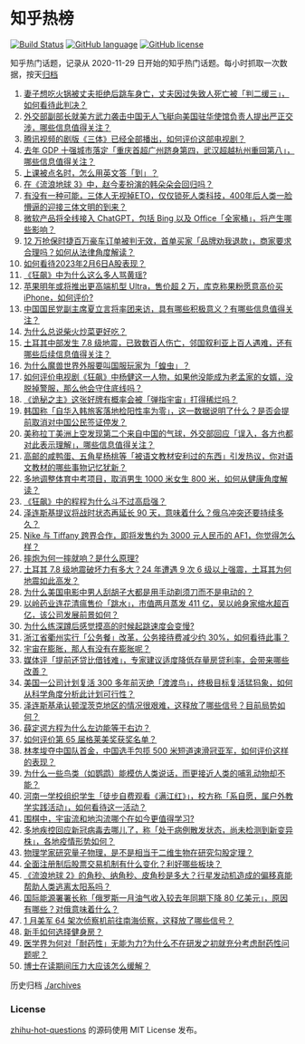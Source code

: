 # 知乎热榜
[![Build Status](https://github.com/ToWeLong/zhihu-hot-questions/workflows/CI/badge.svg)](https://github.com/ToWeLong/zhihu-hot-questions/actions)
[![GitHub language](https://img.shields.io/badge/language-golang-orange.svg)](https://golang.org/)
[![GitHub license](https://img.shields.io/github/license/ToWeLong/zhihu-hot-questions)](https://github.com/ToWeLong/zhihu-hot-questions/blob/main/LICENSE)

知乎热门话题，记录从 2020-11-29 日开始的知乎热门话题。每小时抓取一次数据，按天[归档](./archives)

<!-- BEGIN -->

1. [妻子想吃火锅被丈夫拒绝后跳车身亡，丈夫因过失致人死亡被「判二缓三」，如何看待此判决？](https://www.zhihu.com/question/582413027)
1. [外交部副部长就美方武力袭击中国无人飞艇向美国驻华使馆负责人提出严正交涉，哪些信息值得关注？](https://www.zhihu.com/question/582402767)
1. [腾讯视频的剧版《三体》已经全部播出，如何评价这部电视剧？](https://www.zhihu.com/question/582075944)
1. [去年 GDP 十强城市落定「重庆首超广州跻身第四，武汉超越杭州重回第八」，哪些信息值得关注？](https://www.zhihu.com/question/581662595)
1. [上课被点名时，怎么用英文答「到」？](https://www.zhihu.com/question/533058711)
1. [在《流浪地球 3》中，赵今麦扮演的韩朵朵会回归吗？](https://www.zhihu.com/question/581987043)
1. [有没有一种可能，三体人无视掉ETO，仅仅锁死人类科技，400年后人类一脸懵逼的迎接三体文明的到来？](https://www.zhihu.com/question/582221229)
1. [微软产品将全线接入 ChatGPT，包括 Bing 以及 Office「全家桶」，将产生哪些影响？](https://www.zhihu.com/question/582312398)
1. [12 万抢保时捷百万豪车订单被判无效，首单买家「品牌劝我退款」，商家要求合理吗？如何从法律角度解读？](https://www.zhihu.com/question/582395174)
1. [如何看待2023年2月6日A股表现？](https://www.zhihu.com/question/582424422)
1. [《狂飙》中为什么这么多人骂黄瑶?](https://www.zhihu.com/question/581830470)
1. [苹果明年或将推出更高端机型 Ultra，售价超 2 万，库克称果粉愿意高价买 iPhone，如何评价?](https://www.zhihu.com/question/582418182)
1. [中国国民党副主席夏立言将率团来访，具有哪些积极意义？有哪些信息值得关注？](https://www.zhihu.com/question/582423839)
1. [为什么总说柴火炒菜更好吃？](https://www.zhihu.com/question/582075817)
1. [土耳其中部发生 7.8 级地震，已致数百人伤亡，邻国叙利亚上百人遇难，还有哪些后续信息值得关注？](https://www.zhihu.com/question/582389691)
1. [为什么魔兽世界外服要叫国服玩家为「蝗虫」？](https://www.zhihu.com/question/568401490)
1. [如何评价电视剧《狂飙》中杨健这一人物，如果他没能成为老孟家的女婿，没脱掉警服，那么他会守住底线吗？](https://www.zhihu.com/question/581420606)
1. [《诡秘之主》这张好牌有概率会被「弹指宇宙」打得稀烂吗？](https://www.zhihu.com/question/581965087)
1. [韩国称「自华入韩旅客落地检阳性率为零」，这一数据说明了什么？是否会提前取消对中国公民签证停发？](https://www.zhihu.com/question/582284467)
1. [美称拉丁美洲上空发现第二个来自中国的气球，外交部回应「误入，各方也都对此表示理解」，哪些信息值得关注？](https://www.zhihu.com/question/582480337)
1. [高邮的咸鸭蛋、五角星杨桃等「被语文教材安利过的东西」引发热议，你对语文教材的哪些事物记忆犹新？](https://www.zhihu.com/question/582285284)
1. [多地调整体育中考项目，取消男生 1000 米女生 800 米，如何从健康角度解读？](https://www.zhihu.com/question/582388697)
1. [《狂飙》中的程程为什么斗不过高启强？](https://www.zhihu.com/question/582234428)
1. [泽连斯基提议将战时状态再延长 90 天，意味着什么？俄乌冲突还要持续多久？](https://www.zhihu.com/question/582475748)
1. [Nike 与 Tiffany 跨界合作，即将发售约为 3000 元人民币的 AF1，你觉得怎么样？](https://www.zhihu.com/question/581316097)
1. [摔炮为何一摔就响？是什么原理?](https://www.zhihu.com/question/309365139)
1. [土耳其 7.8 级地震破坏力有多大？24 年遭遇 9 次 6 级以上强震，土耳其为何地震如此高发？](https://www.zhihu.com/question/582481962)
1. [为什么美国电影中男人刮胡子大都是用手动剃须刀而不是电动的？](https://www.zhihu.com/question/19957079)
1. [以岭药业连花清瘟售价「跳水」，市值两月蒸发  411 亿，吴以岭身家缩水超百亿，该公司发展前景如何？](https://www.zhihu.com/question/582430537)
1. [为什么练深蹲后感觉摸高的时候起跳速度会变慢?](https://www.zhihu.com/question/450011369)
1. [浙江省衢州实行「公务餐」改革，公务接待费减少约 30%，如何看待此事？](https://www.zhihu.com/question/582241242)
1. [宇宙在膨胀，那人有没有在膨胀呢？](https://www.zhihu.com/question/581985651)
1. [媒体评「提前还贷比借钱难」，专家建议适度降低存量房贷利率，会带来哪些改善？](https://www.zhihu.com/question/582421890)
1. [美国一公司计划复活 300 多年前灭绝「渡渡鸟」，终极目标复活猛犸象，如何从科学角度分析此计划可行性？](https://www.zhihu.com/question/581720458)
1. [泽连斯基承认顿涅茨克地区的情况很艰难，这释放了哪些信号？目前局势如何？](https://www.zhihu.com/question/582431938)
1. [薛定谔方程为什么左边能等于右边？](https://www.zhihu.com/question/582182103)
1. [如何评价第 65 届格莱美奖获奖名单？](https://www.zhihu.com/question/582381792)
1. [林孝埈夺中国队首金，中国选手包揽 500 米短道速滑冠亚军，如何评价这样的表现？](https://www.zhihu.com/question/582336053)
1. [为什么一些鸟类（如鹦鹉）能模仿人类说话，而更接近人类的哺乳动物却不能？](https://www.zhihu.com/question/581315703)
1. [河南一学校组织学生「徒步自费观看《满江红》」，校方称「系自愿，属户外教学实践活动」，如何看待这一活动？](https://www.zhihu.com/question/582466102)
1. [围棋中，宇宙流和地沟流哪个在如今更值得学习?](https://www.zhihu.com/question/582111369)
1. [多地疾控回应新冠病毒去哪儿了，称「处于病例散发状态，尚未检测到新变异株」，各地疫情形势如何？](https://www.zhihu.com/question/582306417)
1. [物理学家研究量子物理，是不是相当于二维生物在研究勾股定理？](https://www.zhihu.com/question/582068625)
1. [全面注册制后股票交易机制有什么变化？利好哪些板块？](https://www.zhihu.com/question/582480717)
1. [《流浪地球 2》的角秒、纳角秒、皮角秒是多大？行星发动机造成的偏移真能帮助人类逃离太阳系吗？](https://www.zhihu.com/question/581484050)
1. [国际能源署署长称「俄罗斯一月油气收入较去年同期下降 80 亿美元」，原因有哪些？对俄意味着什么？](https://www.zhihu.com/question/582309218)
1. [1 月美军 64 架次侦察机前往南海侦察，这释放了哪些信号？](https://www.zhihu.com/question/582248063)
1. [新手如何选择健身房？](https://www.zhihu.com/question/580907600)
1. [医学界为何对「耐药性」无能为力?为什么不在研发之初就充分考虑耐药性问题呢？](https://www.zhihu.com/question/581754127)
1. [博士在读期间压力大应该怎么缓解？](https://www.zhihu.com/question/581804793)

<!-- END -->

历史归档 [./archives](./archives)


### License
[zhihu-hot-questions](https://github.com/towelong/zhihu-hot-questions) 的源码使用 MIT License 发布。
